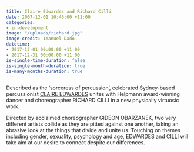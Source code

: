 ```yaml
---
title: Claire Edwardes and Richard Cilli
date: 2007-12-01 10:46:00 +11:00
categories:
- in-development
image: "/uploads/richard.jpg"
image-credit: Imanuel Dado
datetime:
- 2017-12-01 00:00:00 +11:00
- 2017-12-31 00:00:00 +11:00
is-single-time-duration: false
is-single-month-duration: true
is-many-months-duration: true
---
```


Described as the ‘sorceress of percussion’, celebrated Sydney-based percussionist [CLAIRE EDWARDES](http://www.claireedwardes.com/) unites with Helpmann award-winning dancer and choreographer RICHARD CILLI in a new physically virtuosic work.

Directed by acclaimed choreographer GIDEON OBARZANEK, two very different artists collide as they are pitted against one another, taking an abrasive look at the things that divide and unite us. Touching on themes including gender, sexuality, psychology and age, EDWARDES and CILLI will take aim at our desire to connect despite our differences.